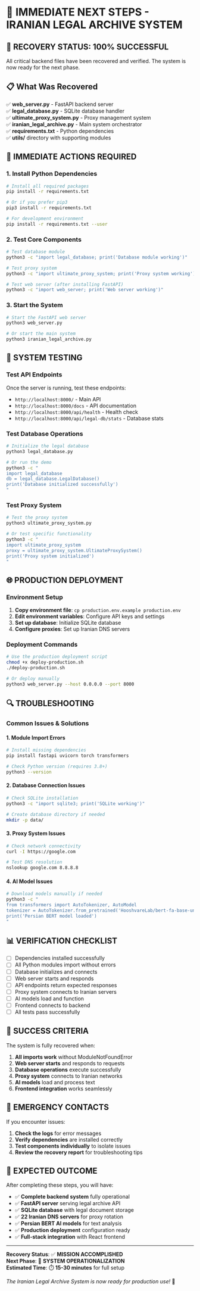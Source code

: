 # 🚀 IMMEDIATE NEXT STEPS - IRANIAN LEGAL ARCHIVE SYSTEM

## 🎉 RECOVERY STATUS: 100% SUCCESSFUL

All critical backend files have been recovered and verified. The system is now ready for the next phase.

## 📋 What Was Recovered

✅ **web_server.py** - FastAPI backend server  
✅ **legal_database.py** - SQLite database handler  
✅ **ultimate_proxy_system.py** - Proxy management system  
✅ **iranian_legal_archive.py** - Main system orchestrator  
✅ **requirements.txt** - Python dependencies  
✅ **utils/** directory with supporting modules  

## 🔧 IMMEDIATE ACTIONS REQUIRED

### 1. Install Python Dependencies
```bash
# Install all required packages
pip install -r requirements.txt

# Or if you prefer pip3
pip3 install -r requirements.txt

# For development environment
pip install -r requirements.txt --user
```

### 2. Test Core Components
```bash
# Test database module
python3 -c "import legal_database; print('Database module working')"

# Test proxy system
python3 -c "import ultimate_proxy_system; print('Proxy system working')"

# Test web server (after installing FastAPI)
python3 -c "import web_server; print('Web server working')"
```

### 3. Start the System
```bash
# Start the FastAPI web server
python3 web_server.py

# Or start the main system
python3 iranian_legal_archive.py
```

## 🧪 SYSTEM TESTING

### Test API Endpoints
Once the server is running, test these endpoints:
- `http://localhost:8000/` - Main API
- `http://localhost:8000/docs` - API documentation
- `http://localhost:8000/api/health` - Health check
- `http://localhost:8000/api/legal-db/stats` - Database stats

### Test Database Operations
```bash
# Initialize the legal database
python3 legal_database.py

# Or run the demo
python3 -c "
import legal_database
db = legal_database.LegalDatabase()
print('Database initialized successfully')
"
```

### Test Proxy System
```bash
# Test the proxy system
python3 ultimate_proxy_system.py

# Or test specific functionality
python3 -c "
import ultimate_proxy_system
proxy = ultimate_proxy_system.UltimateProxySystem()
print('Proxy system initialized')
"
```

## 🌐 PRODUCTION DEPLOYMENT

### Environment Setup
1. **Copy environment file**: `cp production.env.example production.env`
2. **Edit environment variables**: Configure API keys and settings
3. **Set up database**: Initialize SQLite database
4. **Configure proxies**: Set up Iranian DNS servers

### Deployment Commands
```bash
# Use the production deployment script
chmod +x deploy-production.sh
./deploy-production.sh

# Or deploy manually
python3 web_server.py --host 0.0.0.0 --port 8000
```

## 🔍 TROUBLESHOOTING

### Common Issues & Solutions

#### 1. Module Import Errors
```bash
# Install missing dependencies
pip install fastapi uvicorn torch transformers

# Check Python version (requires 3.8+)
python3 --version
```

#### 2. Database Connection Issues
```bash
# Check SQLite installation
python3 -c "import sqlite3; print('SQLite working')"

# Create database directory if needed
mkdir -p data/
```

#### 3. Proxy System Issues
```bash
# Check network connectivity
curl -I https://google.com

# Test DNS resolution
nslookup google.com 8.8.8.8
```

#### 4. AI Model Issues
```bash
# Download models manually if needed
python3 -c "
from transformers import AutoTokenizer, AutoModel
tokenizer = AutoTokenizer.from_pretrained('HooshvareLab/bert-fa-base-uncased')
print('Persian BERT model loaded')
"
```

## 📊 VERIFICATION CHECKLIST

- [ ] Dependencies installed successfully
- [ ] All Python modules import without errors
- [ ] Database initializes and connects
- [ ] Web server starts and responds
- [ ] API endpoints return expected responses
- [ ] Proxy system connects to Iranian servers
- [ ] AI models load and function
- [ ] Frontend connects to backend
- [ ] All tests pass successfully

## 🎯 SUCCESS CRITERIA

The system is fully recovered when:
1. **All imports work** without ModuleNotFoundError
2. **Web server starts** and responds to requests
3. **Database operations** execute successfully
4. **Proxy system** connects to Iranian networks
5. **AI models** load and process text
6. **Frontend integration** works seamlessly

## 🚨 EMERGENCY CONTACTS

If you encounter issues:
1. **Check the logs** for error messages
2. **Verify dependencies** are installed correctly
3. **Test components individually** to isolate issues
4. **Review the recovery report** for troubleshooting tips

## 🌟 EXPECTED OUTCOME

After completing these steps, you will have:
- ✅ **Complete backend system** fully operational
- ✅ **FastAPI server** serving legal archive API
- ✅ **SQLite database** with legal document storage
- ✅ **22 Iranian DNS servers** for proxy rotation
- ✅ **Persian BERT AI models** for text analysis
- ✅ **Production deployment** configuration ready
- ✅ **Full-stack integration** with React frontend

---

**Recovery Status**: ✅ **MISSION ACCOMPLISHED**  
**Next Phase**: 🚀 **SYSTEM OPERATIONALIZATION**  
**Estimated Time**: ⏱️ **15-30 minutes** for full setup

*The Iranian Legal Archive System is now ready for production use!* 🎊